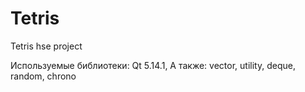 # Tetris
Tetris hse project

Используемые библиотеки:
Qt 5.14.1,
А также:
vector, utility, deque, random, chrono
